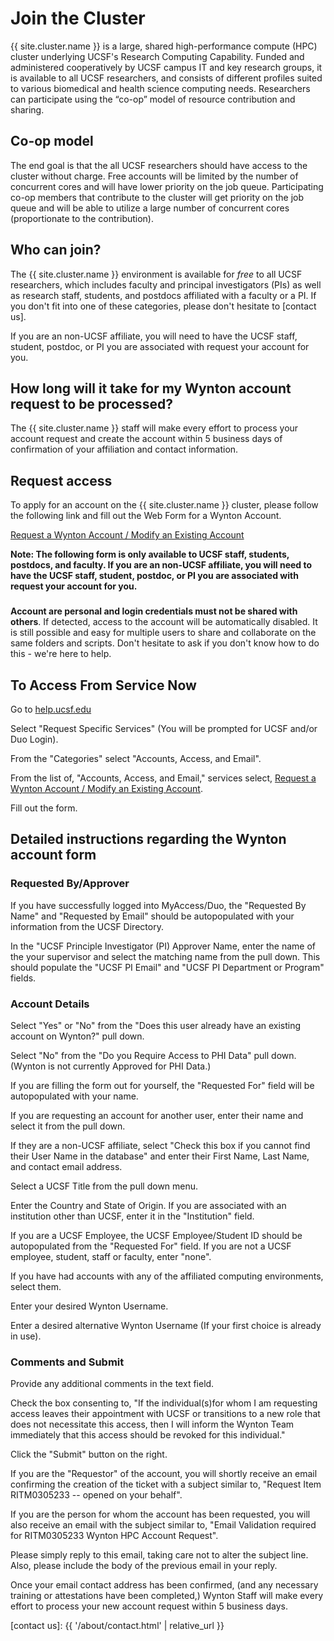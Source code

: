 # Join the Cluster

{{ site.cluster.name }} is a large, shared high-performance compute (HPC) cluster underlying UCSF's Research Computing Capability. Funded and administered cooperatively by UCSF campus IT and key research groups, it is available to all UCSF researchers, and consists of different profiles suited to various biomedical and health science computing needs. Researchers can participate using the “co-op” model of resource contribution and sharing.


## Co-op model

The end goal is that the all UCSF researchers should have access to the cluster without charge.  Free accounts will be limited by the number of concurrent cores and will have lower priority on the job queue.  Participating co-op members that contribute to the cluster will get priority on the job queue and will be able to utilize a large number of concurrent cores (proportionate to the contribution).


## Who can join?

The {{ site.cluster.name }} environment is available for _free_ to all UCSF researchers, which includes faculty and principal investigators (PIs) as well as research staff, students, and postdocs affiliated with a faculty or a PI.  If you don't fit into one of these categories, please don't hesitate to [contact us].

If you are an non-UCSF affiliate, you will need to have the UCSF staff, student, postdoc, or PI you are associated with request your account for you.


## How long will it take for my Wynton account request to be processed?

The {{ site.cluster.name }} staff will make every effort to process your account request and create the account within 5 business days of confirmation of your affiliation and contact information.


## Request access

To apply for an account on the {{ site.cluster.name }} cluster, please follow the following link and fill out the Web Form for a Wynton Account. 

[Request a Wynton Account / Modify an Existing Account](https://ucsf.service-now.com/ucsfit?id=ucsf_sc_cat_item&sys_id=68f9651f1bf47c50683e0ed8624bcbac&sysparm_category=40c0305b7b92d000e2dc8180984d4d9f)

**Note: The following form is only available to UCSF staff, students, postdocs, and faculty. If you are an non-UCSF affiliate, you will need to have the UCSF staff, student, postdoc, or PI you are associated with request your account for you.**

<div class="alert alert-danger" role="alert" style="margin-top: 3ex">
<strong>Account are personal and login credentials must not be shared with others</strong>. If detected, access to the account will be automatically disabled.  It is still possible and easy for multiple users to share and collaborate on the same folders and scripts.  Don't hesitate to ask if you don't know how to do this - we're here to help.
</div>


## To Access From Service Now

Go to [help.ucsf.edu](https://help.ucsf.edu)

Select "Request Specific Services" (You will be prompted for UCSF and/or Duo Login).

From the "Categories" select "Accounts, Access, and Email".

From the list of, "Accounts, Access, and Email," services select, [Request a Wynton Account / Modify an Existing Account](https://ucsf.service-now.com/ucsfit?id=ucsf_sc_cat_item&sys_id=68f9651f1bf47c50683e0ed8624bcbac&sysparm_category=40c0305b7b92d000e2dc8180984d4d9f).

Fill out the form.


## Detailed instructions regarding the Wynton account form

### Requested By/Approver

If you have successfully logged into MyAccess/Duo, the "Requested By Name" and "Requested by Email" should be autopopulated with your information from the UCSF Directory.

In the "UCSF Principle Investigator (PI) Approver Name, enter the name of the your supervisor and select the matching name from the pull down. This should populate the "UCSF PI Email" and "UCSF PI Department or Program" fields.

### Account Details

Select "Yes" or "No" from the "Does this user already have an existing account on Wynton?" pull down.

Select "No" from the "Do you Require Access to PHI Data" pull down. (Wynton is not currently Approved for PHI Data.)

If you are filling the form out for yourself, the "Requested For" field will be autopopulated with your name.

If you are requesting an account for another user, enter their name and select it from the pull down.

If they are a non-UCSF affiliate, select "Check this box if you cannot find their User Name in the database" and enter their First Name, Last Name, and contact email address.

Select a UCSF Title from the pull down menu.

Enter the Country and State of Origin. If you are associated with an institution other than UCSF, enter it in the "Institution" field.

If you are a UCSF Employee, the UCSF Employee/Student ID should be autopopulated from the "Requested For" field. If you are not a UCSF employee, student, staff or faculty, enter "none".

If you have had accounts with any of the affiliated computing environments, select them.

Enter your desired Wynton Username.

Enter a desired alternative Wynton Username (If your first choice is already in use).

### Comments and Submit

Provide any additional comments in the text field.

Check the box consenting to, "If the individual(s)for whom I am requesting access leaves their appointment with UCSF or transitions to a new role that does not necessitate this access, then I will inform the Wynton Team immediately that this access should be revoked for this individual."

Click the "Submit" button on the right.

If you are the "Requestor" of the account, you will shortly receive an email confirming the creation of the ticket with a subject similar to, "Request Item RITM0305233 -- opened on your behalf".

If you are the person for whom the account has been requested, you will also receive an email with the subject similar to, "Email Validation required for RITM0305233 Wynton HPC Account Request".

Please simply reply to this email, taking care not to alter the subject line. Also, please include the body of the previous email in your reply.

Once your email contact address has been confirmed, (and any necessary training or attestations have been completed,) Wynton Staff will make every effort to process your new account request within 5 business days.

[contact us]: {{ '/about/contact.html' | relative_url }}
